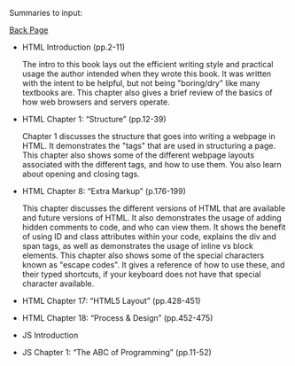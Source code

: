 Summaries to input:

[Back Page](README.md)

- HTML Introduction (pp.2-11)

    The intro to this book lays out the efficient writing style and practical usage the author intended when they wrote this book. It was written with the intent to be helpful, but not being "boring/dry" like many textbooks are. This chapter also gives a brief review of the basics of how web browsers and servers operate.

- HTML Chapter 1: “Structure” (pp.12-39)

    Chapter 1 discusses the structure that goes into writing a webpage in HTML.
    It demonstrates the "tags" that are used in structuring a page. This chapter also shows some of the different webpage layouts associated with the different tags, and how to use them. You also learn about opening and closing tags.

- HTML Chapter 8: “Extra Markup” (p.176-199)

    This chapter discusses the different versions of HTML that are available and future versions of HTML. It also demonstrates the usage of adding hidden comments to code, and who can view them. It shows the benefit of using ID and class attributes within your code, explains the div and span tags, as well as demonstrates the usage of inline vs block elements.  This chapter also shows some of the special characters known as "escape codes". It gives a reference of how to use these, and their typed shortcuts, if your keyboard does not have that special character available. 
    

- HTML Chapter 17: “HTML5 Layout” (pp.428-451)

- HTML Chapter 18: “Process & Design” (pp.452-475)


- JS Introduction

- JS Chapter 1: “The ABC of Programming” (pp.11-52)